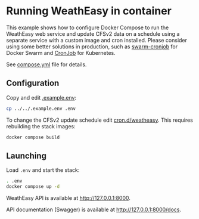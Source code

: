 # Running WeathEasy in container

This example shows how to configure Docker Compose to run the WeathEasy web
service and update CFSv2 data on a schedule using a separate service
with a custom image and cron installed. Please consider using some better
solutions in production, such as [swarm-cronjob](https://crazymax.dev/swarm-cronjob/)
for Docker Swarm and [CronJob](https://kubernetes.io/docs/concepts/workloads/controllers/cron-jobs/)
for Kubernetes.

See [compose.yml](./compose.yml) file for details.

## Configuration

Copy and edit [.example.env](../../.example.env):

```sh
cp ../../.example.env .env
```

To change the CFSv2 update schedule edit [cron.d/weatheasy](cron.d/weatheasy).
This requires rebuilding the stack images:

```sh
docker compose build
```

## Launching

Load `.env` and start the stack:

```sh
. .env
docker compose up -d
```

WeathEasy API is available at http://127.0.0.1:8000.

API documentation (Swagger) is available at http://127.0.0.1:8000/docs.
